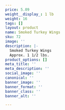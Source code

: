 ```yaml
---
price: 5.09
weight__display_: 1 lb
weight: 16
tags: []
layout: product
name: Smoked Turkey Wings
sku: 72
image: ''
description: |-
  Smoked Turkey Wings
  Approx. 1 1/2 lbs.
product_options: []
meta_title: ''
meta_description: ''
social_image: ''
canonical: ''
banner_image: ''
banner_format: ''
banner_class: ''
banner_alt: ''

---
```

